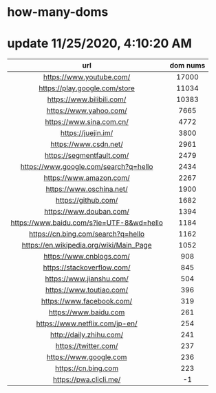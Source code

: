 # how-many-doms

# update 11/25/2020, 4:10:20 AM

url | dom nums
:-: | :-:
https://www.youtube.com/ | 17000
https://play.google.com/store | 11034
https://www.bilibili.com/ | 10383
https://www.yahoo.com/ | 7665
https://www.sina.com.cn/ | 4772
https://juejin.im/ | 3800
https://www.csdn.net/ | 2961
https://segmentfault.com/ | 2479
https://www.google.com/search?q=hello | 2434
https://www.amazon.com/ | 2267
https://www.oschina.net/ | 1900
https://github.com/ | 1682
https://www.douban.com/ | 1394
https://www.baidu.com/s?ie=UTF-8&wd=hello | 1184
https://cn.bing.com/search?q=hello | 1162
https://en.wikipedia.org/wiki/Main_Page | 1052
https://www.cnblogs.com/ | 908
https://stackoverflow.com/ | 845
https://www.jianshu.com/ | 504
https://www.toutiao.com/ | 396
https://www.facebook.com/ | 319
https://www.baidu.com | 261
https://www.netflix.com/jp-en/ | 254
http://daily.zhihu.com/ | 241
https://twitter.com/ | 237
https://www.google.com | 236
https://cn.bing.com | 223
https://pwa.clicli.me/ | -1
